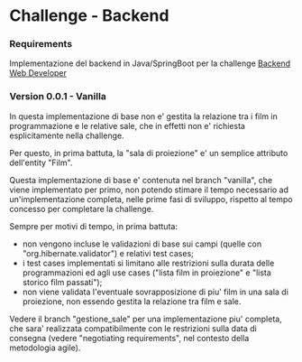# Challenge - Backend

### Requirements

Implementazione del backend in Java/SpringBoot per la challenge [Backend Web Developer](https://www.lascaux.it/challenge/backend-web-developer/)

### Version 0.0.1 - Vanilla

In questa implementazione di base non e' gestita la relazione tra i film in programmazione e le relative sale, che in effetti non e' richiesta esplicitamente nella challenge.

Per questo, in prima battuta, la "sala di proiezione" e' un semplice attributo dell'entity "Film".

Questa implementazione di base e' contenuta nel branch "vanilla", che viene implementato per primo, non potendo stimare il tempo necessario ad un'implementazione completa, nelle prime fasi di sviluppo, rispetto al tempo concesso per completare la challenge.

Sempre per motivi di tempo, in prima battuta:
 
 * non vengono incluse le validazioni di base sui campi (quelle con "org.hibernate.validator") e relativi test cases;
 * i test cases implementati si limitano alle restrizioni sulla durata delle programmazioni ed agli use cases ("lista film in proiezione" e "lista storico film passati");
 * non viene validata l'eventuale sovrapposizione di piu' film in una sala di proiezione, non essendo gestita la relazione tra film e sale.

Vedere il branch "gestione_sale" per una implementazione piu' completa, che sara' realizzata compatibilmente con le restrizioni sulla data di consegna (vedere "negotiating requirements", nel contesto della metodologia agile).
